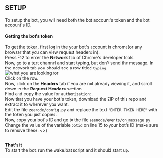 ## SETUP<br />
To setup the bot, you will need both the bot account's token and the bot account's ID.<br />
#### Getting the bot's token<br />
To get the token, first log in the your bot's account in chrome(or any browser that you can view request headers in).<br />
Press F12 to enter the **Network** tab of Chrome's developer tools<br />
Now, go to a text channel and start typing, but don't send the message. In the network tab you should see a row titled `typing`.<br />
![what you are looking for](https://i.imgur.com/k1GqlXp.png)<br />
Click on the row.<br />
Now, click on the **Headers** tab if you are not already viewing it, and scroll down to the **Request Headers** section.<br />
Find and copy the value for `authorization:`.<br />
Now that you have your bot's token, download the ZIP of this repo and extract it to wherever you want.<br />
Edit the file `zeenode/config.py` and replace the text `"ENTER TOKEN HERE"` with the token you just copied.<br />
Now, copy your bot's ID and go to the file `zeenode/events/on_message.py`<br />
Change the value of the variable `botid` on line 15 to your bot's ID (make sure to remove these: <>)<br /><br />

**That's it**<br />
To start the bot, run the wake.bat script and it should start up. <br />

